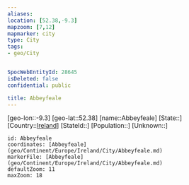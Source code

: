 ```yaml
---
aliases: 
location: [52.38,-9.3]
mapzoom: [7,12] 
mapmarker: city 
type: City
tags:
- geo/City


SpocWebEntityId: 28645
isDeleted: false
confidential: public

title: Abbeyfeale
---
```

[geo-lon::-9.3]
[geo-lat::52.38]
[name::Abbeyfeale]
[State::]
[Country::[Ireland](geo/Continent/Europe/Ireland.md)]
[StateId::]
[Population::]
[Unknown::]


```leaflet
id: Abbeyfeale
coordinates: [Abbeyfeale](geo/Continent/Europe/Ireland/City/Abbeyfeale.md)
markerFile: [Abbeyfeale](geo/Continent/Europe/Ireland/City/Abbeyfeale.md)
defaultZoom: 11 
maxZoom: 18
```


